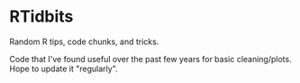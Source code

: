 # RTidbits
Random R tips, code chunks, and tricks.

Code that I've found useful over the past few years for basic cleaning/plots. Hope to update it "regularly".
